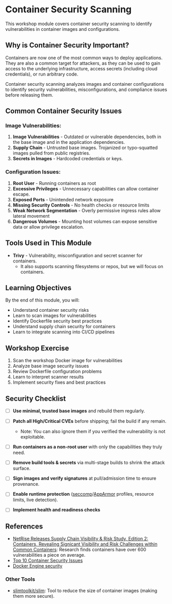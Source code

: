 # Container Security Scanning

This workshop module covers container security scanning to identify vulnerabilities in container images and configurations.

## Why is Container Security Important?
Containers are now one of the most common ways to deploy applications. They are also a common target for attackers, as they can be used to gain access to the underlying infrastructure, access secrets (including cloud credentials), or run arbitrary code.

Container security scanning analyzes images and container configurations to identify security vulnerabilities, misconfigurations, and compliance issues before releasing them.

## Common Container Security Issues

### Image Vulnerabilities:
1. **Image Vulnerabilities** - Outdated or vulnerable dependencies, both in the base image and in the application dependencies.
2. **Supply Chain** - Untrusted base images. Trojanized or typo-squatted images pulled from public registries.
3. **Secrets in Images** - Hardcoded credentials or keys.

### Configuration Issues:
1. **Root User** - Running containers as root
2. **Excessive Privileges** - Unnecessary capabilities can allow container escape.
3. **Exposed Ports** - Unintended network exposure
4. **Missing Security Controls** - No health checks or resource limits
5. **Weak Network Segmentation** - Overly permissive ingress rules allow lateral movement
6. **Dangerous Volumes** - Mounting host volumes can expose sensitive data or allow privilege escalation.

## Tools Used in This Module

- **Trivy** - Vulnerability, misconfiguration and secret scanner for containers.
  - It also supports scanning filesystems or repos, but we will focus on containers.

## Learning Objectives

By the end of this module, you will:
- Understand container security risks
- Learn to scan images for vulnerabilities
- Identify Dockerfile security best practices
- Understand supply chain security for containers
- Learn to integrate scanning into CI/CD pipelines

## Workshop Exercise

1. Scan the workshop Docker image for vulnerabilities
2. Analyze base image security issues
3. Review Dockerfile configuration problems
4. Learn to interpret scanner results
5. Implement security fixes and best practices

## Security Checklist

- [ ] **Use minimal, trusted base images** and rebuild them regularly.
- [ ] **Patch all High/Critical CVEs** before shipping; fail the build if any remain.
  - Note: You can also ignore them if you verified the vulnerability is not exploitable.
- [ ] **Run containers as a non-root user** with only the capabilities they truly need.
- [ ] **Remove build tools & secrets** via multi-stage builds to shrink the attack surface.
- [ ] **Sign images and verify signatures** at pull/admission time to ensure provenance.
- [ ] **Enable runtime protection** ([seccomp](https://docs.docker.com/engine/security/seccomp/)/[AppArmor](https://docs.docker.com/engine/security/apparmor/) profiles, resource limits, live detection).
- [ ] **Implement health and readiness checks**



## References
- [NetRise Releases Supply Chain Visibility & Risk Study, Edition 2: Containers, Revealing Signicant Visibility and Risk Challenges within Common Containers](https://www.netrise.io/en/company/announcements/netrise-releases-supply-chain-visibility-risk-study-revealing-signicant-visibility-and-risk-challenges-within-common-containers): Research finds containers have over 600 vulnerabilities a piece on average.
- [Top 10 Container Security Issues](https://www.sentinelone.com/cybersecurity-101/cloud-security/container-security-issues/)
- [Docker Engine security](https://docs.docker.com/engine/security/)

### Other Tools
- [slimtoolkit/slim](https://github.com/slimtoolkit/slim): Tool to reduce the size of container images (making them more secure).
